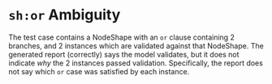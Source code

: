 # `sh:or` Ambiguity

The test case contains a NodeShape with an `or` clause containing 2 branches,
and 2 instances which are validated against that NodeShape. The generated
report (correctly) says the model validates, but it does not indicate *why*
the 2 instances passed validation. Specifically, the report does not say which
`or` case was satisfied by each instance.
